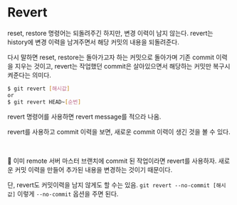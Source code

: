 # Revert

reset, restore 명령어는 되돌려주긴 하지만, 변경 이력이 남지 않는다. revert는 history에 변경 이력을 남겨주면서 해당 커밋의 내용을 되돌려준다.

다시 말하면 reset, restore는 돌아가고자 하는 커밋으로 돌아가며 기존 commit 이력을 지우는 것이고, revert는 작업했던 commit은 살아있으면서 해당하는 커밋만 복구시켜준다는 의미다.

```sh
$ git revert [해시값]
or
$ git revert HEAD~[순번]
```

revert 명령어를 사용하면 revert message를 적으라 나옴.

revert를 사용하고 commit 이력을 보면, 새로운 commit 이력이 생긴 것을 볼 수 있다.

<br/>

📌 이미 remote 서버 마스터 브랜치에 commit 된 작업이라면 revert를 사용하자. 새로운 커밋 이력을 만들어 추가된 내용을 변경하는 것이기 때문이다.

단, revert도 커밋이력을 남지 않게도 할 수는 있음. `git revert --no-commit [해시값]` 이렇게 `--no-commit` 옵션을 주면 된다.
